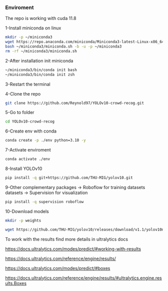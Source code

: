 ### Enviroment 

The repo is working with cuda 11.8

1-Install miniconda on linux

```bash
mkdir -p ~/miniconda3
wget https://repo.anaconda.com/miniconda/Miniconda3-latest-Linux-x86_64.sh -O ~/miniconda3/miniconda.sh
bash ~/miniconda3/miniconda.sh -b -u -p ~/miniconda3
rm -rf ~/miniconda3/miniconda.sh
```

2-After installation init miniconda

```bash
~/miniconda3/bin/conda init bash
~/miniconda3/bin/conda init zsh
```

3-Restart the terminal

4-Clone the repo 

```bash
git clone https://github.com/Reynold97/YOLOv10-crowd-recog.git
```

5-Go to folder

```bash
cd YOLOv10-crowd-recog
```

6-Create env with conda 

```bash
conda create -p ./env python=3.10 -y
```

7-Activate enviroment

```bash
conda activate ./env
```

8-Install YOLOv10

```bash
pip install -q git+https://github.com/THU-MIG/yolov10.git
```

9-Other complementary packages 
-> Roboflow for training datasets datasets 
-> Supervision for visualization 

```bash
pip install -q supervision roboflow 
```

10-Download models

```bash
mkdir -p weights
```

```bash
wget https://github.com/THU-MIG/yolov10/releases/download/v1.1/yolov10n.pt -P weights
```

To work with the results find more details in ultralytics docs

https://docs.ultralytics.com/modes/predict/#working-with-results

https://docs.ultralytics.com/reference/engine/results/

https://docs.ultralytics.com/modes/predict/#boxes

https://docs.ultralytics.com/reference/engine/results/#ultralytics.engine.results.Boxes
